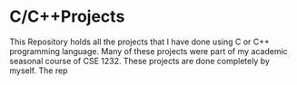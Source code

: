 # C/C++Projects
This Repository holds all the projects that I have done using C or C++ programming language. Many of these projects were part of my academic seasonal course of CSE 1232. These projects are done completely by myself.
The rep
